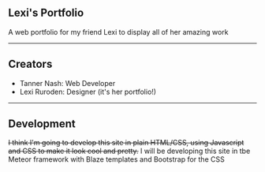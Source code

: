 ## Lexi's Portfolio
  A web portfolio for my friend Lexi to display all of her amazing work
  
---

## Creators
  * Tanner Nash: Web Developer
  * Lexi Ruroden: Designer (it's her portfolio!)
  
---

## Development
  ~~I think I'm going to develop this site in plain HTML/CSS, using Javascript and CSS to make it look cool and pretty.~~
  I will be developing this site in tbe Meteor framework with Blaze templates and Bootstrap for the CSS
